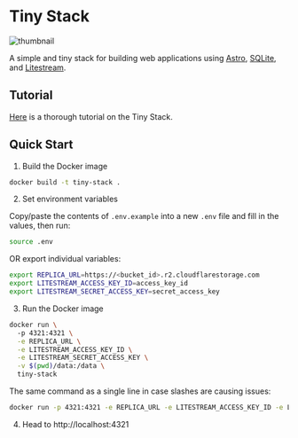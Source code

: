 # Tiny Stack

![thumbnail](https://github.com/Sh4yy/tiny-stack/assets/23535123/d33b50cd-ca17-4a39-9154-237442fc6c8a)

A simple and tiny stack for building web applications using [Astro](https://astro.build), [SQLite](https://www.sqlite.org/index.html), and [Litestream](https://litestream.io).

## Tutorial

[Here](https://logsnag.com/blog/the-tiny-stack) is a thorough tutorial on the Tiny Stack.

## Quick Start

1. Build the Docker image

```bash
docker build -t tiny-stack .
```

2. Set environment variables

Copy/paste the contents of `.env.example` into a new `.env` file and fill in the values, then run:

```bash
source .env
```

OR export individual variables:

```bash
export REPLICA_URL=https://<bucket_id>.r2.cloudflarestorage.com
export LITESTREAM_ACCESS_KEY_ID=access_key_id
export LITESTREAM_SECRET_ACCESS_KEY=secret_access_key
```

3. Run the Docker image

```bash
docker run \                                                
  -p 4321:4321 \
  -e REPLICA_URL \
  -e LITESTREAM_ACCESS_KEY_ID \
  -e LITESTREAM_SECRET_ACCESS_KEY \
  -v $(pwd)/data:/data \
  tiny-stack
```

The same command as a single line in case slashes are causing issues:

```bash
docker run -p 4321:4321 -e REPLICA_URL -e LITESTREAM_ACCESS_KEY_ID -e LITESTREAM_SECRET_ACCESS_KEY -v $(pwd)/data:/data tiny-stack
```

4. Head to http://localhost:4321
